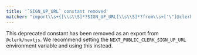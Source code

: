 ```yaml
---
title: '`SIGN_UP_URL` constant removed'
matcher: "import\\s+{[\\s\\S]*?SIGN_UP_URL[\\s\\S]*?from\\s+['\"]@clerk\\/nextjs[\\s\\S]*?['\"]"
---
```


This deprecated constant has been removed as an export from `@clerk/nextjs`. We recommend setting the `NEXT_PUBLIC_CLERK_SIGN_UP_URL` environment variable and using this instead.
